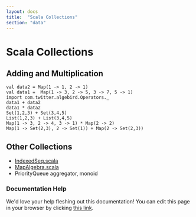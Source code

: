 ```yaml
---
layout: docs
title:  "Scala Collections"
section: "data"
---
```


# Scala Collections

## Adding and Multiplication

```tut:book
val data2 = Map(1 -> 1, 2 -> 1)
val data1 =  Map(1 -> 3, 2 -> 5, 3 -> 7, 5 -> 1)
import com.twitter.algebird.Operators._
data1 + data2
data1 * data2
Set(1,2,3) + Set(3,4,5)
List(1,2,3) + List(3,4,5)
Map(1 -> 3, 2 -> 4, 3 -> 1) * Map(2 -> 2)
Map(1 -> Set(2,3), 2 -> Set(1)) + Map(2 -> Set(2,3))
```

## Other Collections

- [IndexedSeq.scala](https://github.com/twitter/algebird/blob/develop/algebird-core/src/main/scala/com/twitter/algebird/IndexedSeq.scala)
- [MapAlgebra.scala](https://github.com/twitter/algebird/blob/develop/algebird-core/src/main/scala/com/twitter/algebird/MapAlgebra.scala)
- PriorityQueue aggregator, monoid

### Documentation Help

We'd love your help fleshing out this documentation! You can edit this page in your browser by clicking [this link](https://github.com/twitter/algebird/edit/develop/docs/src/main/tut/datatypes/combinator/collections.md).
